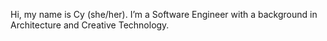Hi, my name is Cy (she/her). I’m a Software Engineer with a background in Architecture and Creative Technology.


